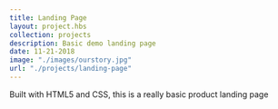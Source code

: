 ```yaml
---
title: Landing Page
layout: project.hbs
collection: projects
description: Basic demo landing page 
date: 11-21-2018
image: "./images/ourstory.jpg"
url: "./projects/landing-page"
---
```


Built with HTML5 and CSS, this is a really basic product landing page 
